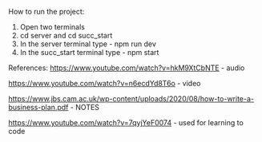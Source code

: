 How to run the project:

1. Open two terminals
2. cd server and cd succ_start
3. In the server terminal type - npm run dev
4. In the succ_start terminal type - npm start


References:
https://www.youtube.com/watch?v=hkM9XtCbNTE - audio

https://www.youtube.com/watch?v=n6ecdYd8T6o - video

https://www.jbs.cam.ac.uk/wp-content/uploads/2020/08/how-to-write-a-business-plan.pdf - NOTES

https://www.youtube.com/watch?v=7qyjYeF0074 - used for learning to code

